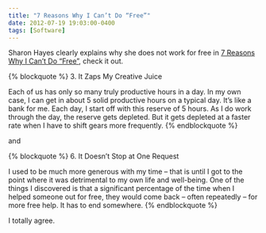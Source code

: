 ```yaml
---
title: "7 Reasons Why I Can’t Do “Free”"
date: 2012-07-19 19:03:00-0400
tags: [Software]
---
```


Sharon Hayes clearly explains why she does not work for free in [7 Reasons Why I Can’t Do “Free”](http://www.sharonhayes.com/musings/no-free-lunch/), check it out.

{% blockquote %}
3. It Zaps My Creative Juice

Each of us has only so many truly productive hours in a day. In my own case, I can get in about 5 solid productive hours on a typical day. It’s like a bank for me. Each day, I start off with this reserve of 5 hours. As I do work through the day, the reserve gets depleted. But it gets depleted at a faster rate when I have to shift gears more frequently.
{% endblockquote %}

and 

{% blockquote %}
6. It Doesn’t Stop at One Request

I used to be much more generous with my time – that is until I got to the point where it was detrimental to my own life and well-being. One of the things I discovered is that a significant percentage of the time when I helped someone out for free, they would come back – often repeatedly – for more free help.  It has to end somewhere.
{% endblockquote %}

I totally agree.
